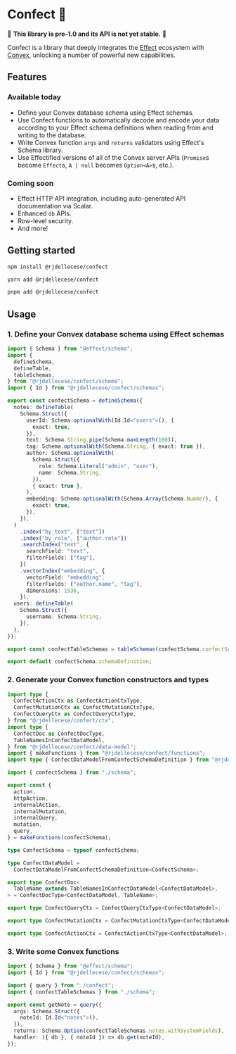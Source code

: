 # Confect 🧁

🚧 **This library is pre-1.0 and its API is not yet stable.** 🚧

Confect is a library that deeply integrates the [Effect](https://effect.website) ecosystem with [Convex](https://convex.dev), unlocking a number of powerful new capabilities.

## Features

### Available today

- Define your Convex database schema using Effect schemas.
- Use Confect functions to automatically decode and encode your data according to your Effect schema definitions when reading from and writing to the database.
- Write Convex function `args` and `returns` validators using Effect's Schema library.
- Use Effectified versions of all of the Convex server APIs (`Promise`s become `Effect`s, `A | null` becomes `Option<A>`s, etc.).

### Coming soon

- Effect HTTP API integration, including auto-generated API documentation via Scalar.
- Enhanced `db` APIs.
- Row-level security.
- And more!

## Getting started

```bash
npm install @rjdellecese/confect
```

```bash
yarn add @rjdellecese/confect
```

```bash
pnpm add @rjdellecese/confect
```

## Usage

### 1. Define your Convex database schema using Effect schemas

```typescript
import { Schema } from "@effect/schema";
import {
  defineSchema,
  defineTable,
  tableSchemas,
} from "@rjdellecese/confect/schema";
import { Id } from "@rjdellecese/confect/schemas";

export const confectSchema = defineSchema({
  notes: defineTable(
    Schema.Struct({
      userId: Schema.optionalWith(Id.Id<"users">(), {
        exact: true,
      }),
      text: Schema.String.pipe(Schema.maxLength(100)),
      tag: Schema.optionalWith(Schema.String, { exact: true }),
      author: Schema.optionalWith(
        Schema.Struct({
          role: Schema.Literal("admin", "user"),
          name: Schema.String,
        }),
        { exact: true },
      ),
      embedding: Schema.optionalWith(Schema.Array(Schema.Number), {
        exact: true,
      }),
    }),
  )
    .index("by_text", ["text"])
    .index("by_role", ["author.role"])
    .searchIndex("text", {
      searchField: "text",
      filterFields: ["tag"],
    })
    .vectorIndex("embedding", {
      vectorField: "embedding",
      filterFields: ["author.name", "tag"],
      dimensions: 1536,
    }),
  users: defineTable(
    Schema.Struct({
      username: Schema.String,
    }),
  ),
});

export const confectTableSchemas = tableSchemas(confectSchema.confectSchema);

export default confectSchema.schemaDefinition;

```

### 2. Generate your Convex function constructors and types

```typescript
import type {
  ConfectActionCtx as ConfectActionCtxType,
  ConfectMutationCtx as ConfectMutationCtxType,
  ConfectQueryCtx as ConfectQueryCtxType,
} from "@rjdellecese/confect/ctx";
import type {
  ConfectDoc as ConfectDocType,
  TableNamesInConfectDataModel,
} from "@rjdellecese/confect/data-model";
import { makeFunctions } from "@rjdellecese/confect/functions";
import type { ConfectDataModelFromConfectSchemaDefinition } from "@rjdellecese/confect/schema";

import { confectSchema } from "./schema";

export const {
  action,
  httpAction,
  internalAction,
  internalMutation,
  internalQuery,
  mutation,
  query,
} = makeFunctions(confectSchema);

type ConfectSchema = typeof confectSchema;

type ConfectDataModel =
  ConfectDataModelFromConfectSchemaDefinition<ConfectSchema>;

export type ConfectDoc<
  TableName extends TableNamesInConfectDataModel<ConfectDataModel>,
> = ConfectDocType<ConfectDataModel, TableName>;

export type ConfectQueryCtx = ConfectQueryCtxType<ConfectDataModel>;

export type ConfectMutationCtx = ConfectMutationCtxType<ConfectDataModel>;

export type ConfectActionCtx = ConfectActionCtxType<ConfectDataModel>;
```

### 3. Write some Convex functions

```typescript
import { Schema } from "@effect/schema";
import { Id } from "@rjdellecese/confect/schemas";

import { query } from "./confect";
import { confectTableSchemas } from "./schema";

export const getNote = query({
  args: Schema.Struct({
    noteId: Id.Id<"notes">(),
  }),
  returns: Schema.Option(confectTableSchemas.notes.withSystemFields),
  handler: ({ db }, { noteId }) => db.get(noteId),
});
```
